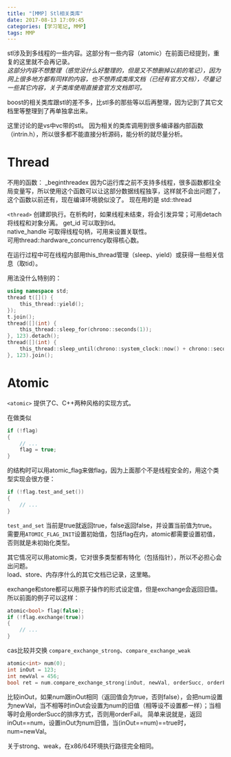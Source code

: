 ```yaml
---
title: "[MMP] Stl相关类库"
date: 2017-08-13 17:09:45
categories: [学习笔记, MMP]  
tags: MMP
---
```

stl涉及到多线程的一些内容。<!--more-->这部分有一些内容（atomic）在前面已经提到，重复的这里就不会再记录。  
_这部分内容不想整理（感觉没什么好整理的，但是又不想删掉以前的笔记），因为网上很多地方都有同样的内容，也不想弄成类库文档（已经有官方文档），尽量记一些其它内容，关于类库使用直接查官方文档即可。_   

boost的相关类库跟stl的差不多，比stl多的那些等以后再整理，因为记到了其它文档里等整理到了再单独拿出来。

这里讨论的是vs中vc带的stl。
因为相关的类库调用到很多编译器内部函数（intrin.h），所以很多都不能直接分析源码，能分析的就尽量分析。  

# Thread
不用的函数：
_beginthreadex
因为C运行库之前不支持多线程，很多函数都往全局变量写，所以使用这个函数可以让这部分数据线程独享，这样就不会出问题了，这个函数以前还有，现在编译环境貌似没了。
现在用的是 std::thread

`<thread>`
创建即执行。在析构时，如果线程未结束，将会引发异常；可用detach将线程和对象分离。
get_id 可以取到tid。  
native_handle 可取得线程句柄，可用来设置关联性。  
可用thread::hardware_concurrency取得核心数。

在运行过程中可在线程内部用this_thread管理（sleep、yield）或获得一些相关信息（取tid）。  

用法没什么特别的：
```cpp
using namespace std;
thread t([]() {
	this_thread::yield();
});
t.join();
thread([](int) {
	this_thread::sleep_for(chrono::seconds(1));
}, 123).detach();
thread([](int) {
	this_thread::sleep_until(chrono::system_clock::now() + chrono::seconds(1));
}, 123).join();
```

# Atomic
`<atomic>`
提供了C、C++两种风格的实现方式。  

在做类似
```cpp
if (!flag)
{
	// ...
	flag = true;
}
```
的结构时可以用atomic_flag来做flag，因为上面那个不是线程安全的，用这个类型实现会很方便：
```cpp
if (!flag.test_and_set())
{
	// ...
}
```
`test_and_set` 当前是true就返回true，false返回false，并设置当前值为true。  
需要用`ATOMIC_FLAG_INIT`设置初始值，包括flag在内，atomic都需要设置初值，否则就是未初始化类型。

其它情况可以用atomic类，它对很多类型都有特化（包括指针），所以不必担心会出问题。  
load、store、内存序什么的其它文档已记录，这里略。  

exchange和store都可以用原子操作的形式设定值，但是exchange会返回旧值。
所以前面的例子可以这样：
```cpp
atomic<bool> flag(false);
if (!flag.exchange(true))
{
	// ...
}
```

cas比较并交换
`compare_exchange_strong`、`compare_exchange_weak` 
```cpp
atomic<int> num(0);
int inOut = 123;
int newVal = 456;
bool ret = num.compare_exchange_strong(inOut, newVal, orderSucc, orderFail);
```
比较inOut，如果num跟inOut相同（返回值会为true，否则false），会把num设置为newVal，当不相等时inOut会设置为num的旧值（相等设不设置都一样）；当相等时会用orderSucc的排序方式，否则用orderFail。
简单来说就是，返回inOut==num，设置inOut为num旧值，当(inOut==num)==true时，num=newVal。

关于strong、weak，在x86/64环境执行路径完全相同。

